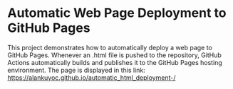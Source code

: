 # Automatic Web Page Deployment to GitHub Pages
This project demonstrates how to automatically deploy a web page to GitHub Pages.
Whenever an .html file is pushed to the repository, GitHub Actions automatically builds and publishes it to the GitHub Pages hosting environment.
The page is displayed in this link: https://alankuyoc.github.io/automatic_html_deployment-/
